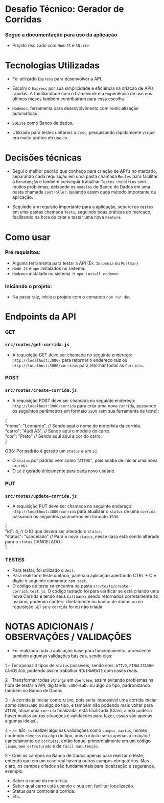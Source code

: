 # Desafio Técnico: Gerador de Corridas

### Segue a documentação para uso da aplicação

- Projeto realizado com `NodeJS` e `SQlite`

# Tecnologias Utilizadas
- Foi utilizado `Express` para desenvolver a API.

- Escolhi o `Express` por sua simplicidade e eficiência na criação de APIs rápidas. A familiaridade com o framework e a experiência de uso nos últimos meses também contribuíram para essa escolha.

- `Nodemon`, ferramenta para desenvolvimento com reinicialização automáticao.

- `SQLite` como Banco de dados.

- Utilizado para testes unitários o `Jest`, pesquisando rápidamente vi que era muito prático de usa-lo.

# Decisões técnicas
- Segui o melhor padrão que conheço para criação de API's no mercado, separando cada requisição em uma pasta chamada `Routes` para facilitar a `Manutenção` e também conseguir trabalhar `Testes Unitários` sem muitos problemas, deixando os `modelos` de Banco de Dados em uma pasta chamada `Controller`, isolando assim cada método importante da aplicação.

- Seguindo um requisito importante para a aplicação, separei os `testes` em uma pastas chamada `Tests`, seguindo boas práticas do mercado, facilitando na hora de criar e testar uma nova `Feature`.

# Como usar
### Pré requisitos:
- Alguma ferramenta para testar a API (Ex: `Insomnia` ou `Postman`)
- `Node JS` e `npm` instalados no sistema.
- `Nodemon` instalado no sistema -> `npm install nodemon`

 ### Iniciando o projeto:
- Na pasta raiz, inicie o projeto com o comando `npm run dev`

# Endpoints da API

### GET
### `src/routes/get-corrida.js`
- A requisição GET deve ser chamada no seguinte endereço: `http://localhost:3000/` para retornar o endereço raiz
ou `http://localhost:3000/corridas` para retornar todas as `Corridas`.

### POST
### `src/routes/create-corrida.js`
- A requisição POST deve ser chamada no seguinte endereço: `http://localhost:3000/corrida` para criar uma nova `corrida`,
passando os seguintes parâmetros em formato `JSON `(em sua ferramenta de teste):

{<br>
	"nome": "Leonardo", // Sendo aqui o nome do motorista da corrida.<br>
	"carro": "Audi A3", // Sendo aqui o modelo do carro.<br>
	"cor": "Preto" // Sendo aqui aqui a cor do carro.<br>
}

OBS: Por padrão é gerado um `status` e um `id`.
- O `status` por padrão vem como `"ATIVO"`, pois acaba de iniciar uma nova corrida.
- O `id` é gerado únicamente para cada novo usuário.

### PUT
### `src/routes/update-corrida.js`
- A requisição PUT deve ser chamada no seguinte endereço: `http://localhost:3000/corrida` para atualizar o `status` de uma `corrida`, passando os seguintes parâmetros em formato `JSON`.

{<br>
	"id": 4, // O ID que deverá ser alterado o `status`.<br>
	"status": "cancelado" // Para o novo `status`, nesse caso está sendo alterado para o `status` CANCELADO.<br>
}

### TESTES
- Para testar, foi utilizado o `Jest`.
- Para realizar o teste unitário, pare sua aplicação apertando CTRL + C e digite o seguinte comando: `npm test`.
- O código de teste se encontra na pasta `src/tests/create-corrida.test.js`. O código testado foi para verificar se
está criando uma nova Corrida e tendo seus `Callbacks` sendo retornados corretamente ao usuário, podendo conferir diretamente no banco de dados ou na requisição `GET` se a `corrida` foi ou não criada.

# NOTAS ADICIONAIS / OBSERVAÇÕES / VALIDAÇÕES 
- Foi realizado toda a aplicação base para funcionamento, acrescentei também algumas validações básicas, sendo elas:

1 - Ter apenas `3` tipos de `status` possiveis, sendo eles: `ATIVO`, `FINALIZADO`e `CANCELADO`, podendo assim trabalhar ``MINIMAMENTE`` com cases reais.

2 - Transformar todas `Strings` em `UperCase`, assim evitando problemas na hora de testar a API, digitando: `cANCelaDo` ou algo do tipo, padronizando também no Banco de Dados.

3 - A corrida ja iniciar como `ATIVO`, pois seria impossivel uma corrida iniciar como `CANCELADO` ou algo do tipo, e também não podendo mais voltar para `ATIVO`, afinal uma `corrida` finalizada, está finalizada (Claro, ainda poderia haver muitas outras situações e validações para fazer, essas são apenas algumas ideias).

4 - `>> NÃO <<` realizei algumas validações como `campos vazios`, nomes contendo `números` ou algo do tipo, pois o intuito seria apenas a criação / cancelamento de `corridas`, então foquei primordialmente em um código `limpo`, `bem estruturado` e de `fácil manutenção`.

5 - Criei os campos no Banco de Dados apenas para realizar o teste, entendo que em um case real haveria outros campos obrigatórios. Mas claro, os campos criados são fundamentais para localização e segurança, exemplo:
- Saber o nome do motorista.
- Saber qual carro está usando e sua cor, facilitar localização.
- Status para controlar a corrida.
- Etc..
